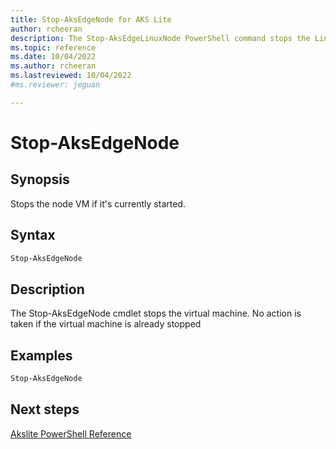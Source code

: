 ```yaml
---
title: Stop-AksEdgeNode for AKS Lite
author: rcheeran
description: The Stop-AksEdgeLinuxNode PowerShell command stops the Linux node VM
ms.topic: reference
ms.date: 10/04/2022
ms.author: rcheeran 
ms.lastreviewed: 10/04/2022
#ms.reviewer: jeguan

---
```


# Stop-AksEdgeNode

## Synopsis
Stops the node VM if it's currently started.

## Syntax

```powershell
Stop-AksEdgeNode
```

## Description
The Stop-AksEdgeNode cmdlet stops the virtual machine.
No action is taken if the virtual machine is already stopped

## Examples


```powershell
Stop-AksEdgeNode
```

## Next steps

[Akslite PowerShell Reference](./index.md)

